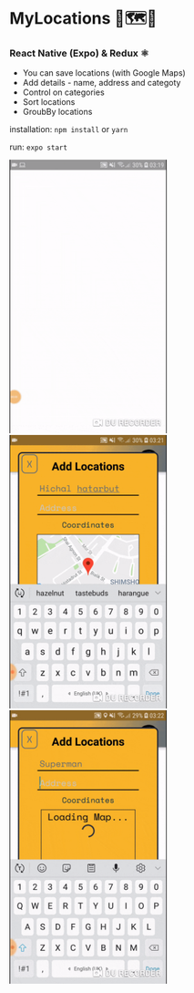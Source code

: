 # MyLocations 📍🗺️🚩
### React Native (Expo) & Redux ⚛
* You can save locations (with Google Maps)
* Add details - name, address and categoty
* Control on categories
* Sort locations
* GroubBy locations

installation:
    `npm install` or `yarn`

run:
    `expo start`

<img src="https://github.com/idanlevi1/Locations/blob/master/assets/images/gif1.gif" width="276" height="480"><img src="https://github.com/idanlevi1/Locations/blob/master/assets/images/gif2.gif" width="276" height="480"><img src="https://github.com/idanlevi1/Locations/blob/master/assets/images/gif3.gif" width="276" height="480">

